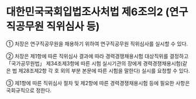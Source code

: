 # 대한민국국회입법조사처법 제6조의2 (연구직공무원 직위심사 등)

① 처장은 연구직공무원을 채용하기 위하여 연구직공무원 직위심사를 실시할 수 있다.

② 처장은 제1항에 따른 직위심사 결과에 따라 경력경쟁채용시험 대상직위를 결정하고 「국가공무원법」 제34조제3항에 따른 시험 실시기관의 장에게 경력경쟁채용시험(같은 법 제28조제2항 각 호 외의 부분 본문에 따른 시험을 말한다) 실시를 요청할 수 있다.

③ 제1항에 따른 직위심사 절차 및 제2항에 따른 경력경쟁채용시험 등에 필요한 사항은 국회규칙으로 정한다.
